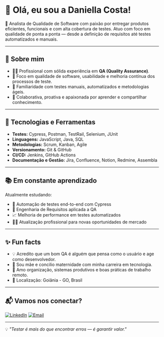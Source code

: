 
# 👋 Olá, eu sou a Daniella Costa!

🎯 Analista de Qualidade de Software com paixão por entregar produtos eficientes, funcionais e com alta cobertura de testes. Atuo com foco em qualidade de ponta a ponta — desde a definição de requisitos até testes automatizados e manuais.

---

## 💼 Sobre mim

- 👩‍💻 Profissional com sólida experiência em **QA (Quality Assurance)**.
- 🚀 Foco em qualidade de software, usabilidade e melhoria contínua dos processos de teste.
- 🧪 Familiaridade com testes manuais, automatizados e metodologias ágeis.
- 🤝 Colaborativa, proativa e apaixonada por aprender e compartilhar conhecimento.

---

## 🧰 Tecnologias e Ferramentas

- **Testes:** Cypress, Postman, TestRail, Selenium, JUnit  
- **Linguagens:** JavaScript, Java, SQL  
- **Metodologias:** Scrum, Kanban, Agile  
- **Versionamento:** Git & GitHub  
- **CI/CD:** Jenkins, GitHub Actions  
- **Documentação e Gestão:** Jira, Confluence, Notion, Redmine, Assembla

---

## 📚 Em constante aprendizado

Atualmente estudando:
- 🧠 Automação de testes end-to-end com Cypress
- 🧩 Engenharia de Requisitos aplicada a QA
- 📈 Melhoria de performance em testes automatizados
- 👩‍💻 Atualização profissional para novas oportunidades de mercado

---

## ✨ Fun facts

- 💡 Acredito que um bom QA é alguém que pensa como o usuário e age como desenvolvedor.
- 👶 Sou mãe e concilio maternidade com minha carreira em tecnologia.
- 🌸 Amo organização, sistemas produtivos e boas práticas de trabalho remoto.
- 📍 Localização: Goiânia - GO, Brasil

---

## 📬 Vamos nos conectar?

[![LinkedIn](https://img.shields.io/badge/-Daniella%20Costa-blue?style=for-the-badge&logo=Linkedin&logoColor=white&link=https://www.linkedin.com/in/daniolicosta/)](https://www.linkedin.com/in/daniolicosta/)
[![Email](https://img.shields.io/badge/-Contato%20por%20Email-%23D14836?style=for-the-badge&logo=gmail&logoColor=white)](mailto:daniolicosta@gmail.com)

---

💡 *"Testar é mais do que encontrar erros — é garantir valor."*

